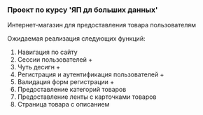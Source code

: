 ### Проект по курсу 'ЯП дл больших данных'
Интернет-магазин для предоставления товара пользователям
</br>
<p>Ожидаемая реализация следующих функций:</p>

1. Навигация по сайту
2. Сессии пользователей +
3. Чуть десигн +
4. Регистрация и аутентификация пользователей +
5. Валидация форм регистрации +
6. Предоставление категорий товаров
7. Предоставление ленты с карточками товаров
8. Страница товара с описанием
